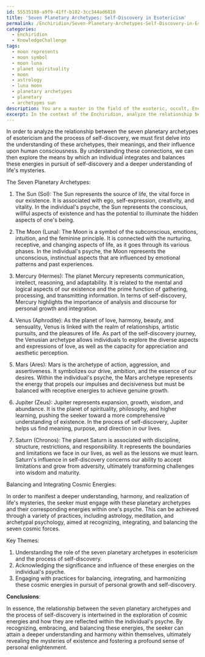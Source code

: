 ```yaml
---
id: 55535198-a9f9-41ff-b102-3cc344ad6810
title: 'Seven Planetary Archetypes: Self-Discovery in Esotericism'
permalink: /Enchiridion/Seven-Planetary-Archetypes-Self-Discovery-in-Esotericism/
categories:
  - Enchiridion
  - KnowledgeChallenge
tags:
  - moon represents
  - moon symbol
  - moon luna
  - planet spirituality
  - moon
  - astrology
  - luna moon
  - planetary archetypes
  - planetary
  - archetypes sun
description: You are a master in the field of the esoteric, occult, Enchiridion and Education. You are a writer of tests, challenges, books and deep knowledge on Enchiridion for initiates and students to gain deep insights and understanding from. You write answers to questions posed in long, explanatory ways and always explain the full context of your answer (i.e., related concepts, formulas, examples, or history), as well as the step-by-step thinking process you take to answer the challenges. Be rigorous and thorough, and summarize the key themes, ideas, and conclusions at the end.
excerpt: In the context of the Enchiridion, analyze the relationship between the seven planetary archetypes of esotericism and the process of self-discovery by addressing the balance and integration of these cosmic energies within the individual's psyche, in order to manifest a deeper understanding, harmony, and realization of life's mysteries.
---
```

In order to analyze the relationship between the seven planetary archetypes of esotericism and the process of self-discovery, we must first delve into the understanding of these archetypes, their meanings, and their influence upon human consciousness. By understanding these connections, we can then explore the means by which an individual integrates and balances these energies in pursuit of self-discovery and a deeper understanding of life's mysteries.

The Seven Planetary Archetypes:

1. The Sun (Sol): The Sun represents the source of life, the vital force in our existence. It is associated with ego, self-expression, creativity, and vitality. In the individual's psyche, the Sun represents the conscious, willful aspects of existence and has the potential to illuminate the hidden aspects of one's being.

2. The Moon (Luna): The Moon is a symbol of the subconscious, emotions, intuition, and the feminine principle. It is connected with the nurturing, receptive, and changing aspects of life, as it goes through its various phases. In the individual's psyche, the Moon represents the unconscious, instinctual aspects that are influenced by emotional patterns and past experiences.

3. Mercury (Hermes): The planet Mercury represents communication, intellect, reasoning, and adaptability. It is related to the mental and logical aspects of our existence and the prime function of gathering, processing, and transmitting information. In terms of self-discovery, Mercury highlights the importance of analysis and discourse for personal growth and integration.

4. Venus (Aphrodite): As the planet of love, harmony, beauty, and sensuality, Venus is linked with the realm of relationships, artistic pursuits, and the pleasures of life. As part of the self-discovery journey, the Venusian archetype allows individuals to explore the diverse aspects and expressions of love, as well as the capacity for appreciation and aesthetic perception.

5. Mars (Ares): Mars is the archetype of action, aggression, and assertiveness. It symbolizes our drive, ambition, and the essence of our desires. Within the individual's psyche, the Mars archetype represents the energy that propels our impulses and decisiveness but must be balanced with receptive energies to achieve genuine growth.

6. Jupiter (Zeus): Jupiter represents expansion, growth, wisdom, and abundance. It is the planet of spirituality, philosophy, and higher learning, pushing the seeker toward a more comprehensive understanding of existence. In the process of self-discovery, Jupiter helps us find meaning, purpose, and direction in our lives.

7. Saturn (Chronos): The planet Saturn is associated with discipline, structure, restrictions, and responsibility. It represents the boundaries and limitations we face in our lives, as well as the lessons we must learn. Saturn's influence in self-discovery concerns our ability to accept limitations and grow from adversity, ultimately transforming challenges into wisdom and maturity.

Balancing and Integrating Cosmic Energies:

In order to manifest a deeper understanding, harmony, and realization of life's mysteries, the seeker must engage with these planetary archetypes and their corresponding energies within one's psyche. This can be achieved through a variety of practices, including astrology, meditation, and archetypal psychology, aimed at recognizing, integrating, and balancing the seven cosmic forces.

Key Themes:

1. Understanding the role of the seven planetary archetypes in esotericism and the process of self-discovery.
2. Acknowledging the significance and influence of these energies on the individual's psyche.
3. Engaging with practices for balancing, integrating, and harmonizing these cosmic energies in pursuit of personal growth and self-discovery.

**Conclusions**:

In essence, the relationship between the seven planetary archetypes and the process of self-discovery is intertwined in the exploration of cosmic energies and how they are reflected within the individual's psyche. By recognizing, embracing, and balancing these energies, the seeker can attain a deeper understanding and harmony within themselves, ultimately revealing the mysteries of existence and fostering a profound sense of personal enlightenment.
